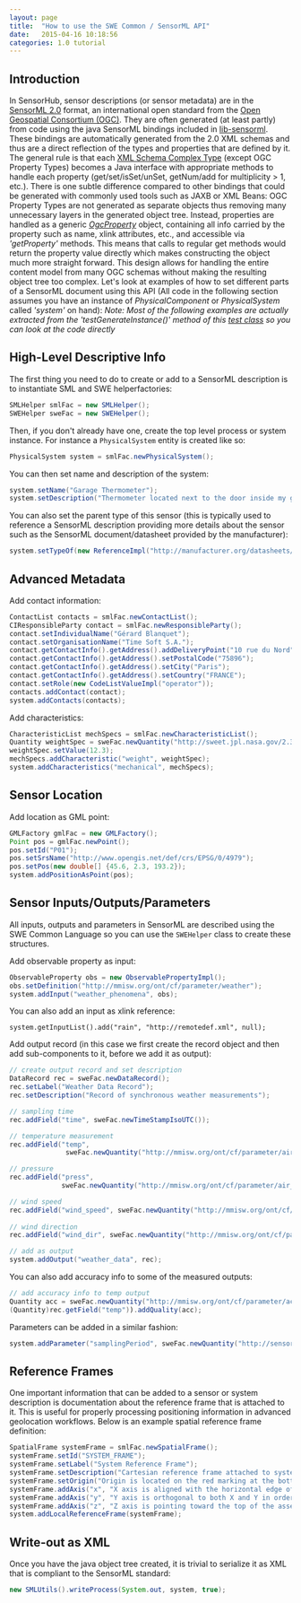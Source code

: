 ```yaml
---
layout: page
title:  "How to use the SWE Common / SensorML API"
date:   2015-04-16 10:18:56
categories: 1.0 tutorial
---
```



## Introduction

In SensorHub, sensor descriptions (or sensor metadata) are in the [SensorML 2.0](http://www.opengeospatial.org/standards/sensorml) format, an international open standard from the [Open Geospatial Consortium (OGC)](http://www.opengeospatial.org). They are often generated (at least partly) from code using the java SensorML bindings included in [lib-sensorml](https://github.com/sensiasoft/lib-sensorml).
These bindings are automatically generated from the 2.0 XML schemas and thus are a direct reflection of the types and properties that are defined by it. The general rule is that each [XML Schema Complex Type](http://www.w3.org/TR/xmlschema-1/#Complex_Type_Definitions) (except OGC Property Types) becomes a Java interface with appropriate methods to handle each property (get/set/isSet/unSet, getNum/add for multiplicity > 1, etc.).
There is one subtle difference compared to other bindings that could be generated with commonly used tools such as JAXB or XML Beans: OGC Property Types are not generated as separate objects thus removing many unnecessary layers in the generated object tree. Instead, properties are handled as a generic [_OgcProperty_](https://github.com/sensiasoft/lib-swe-common/blob/master/swe-common-core/src/main/java/net/opengis/OgcProperty.java) object, containing all info carried by the property such as name, xlink attributes, etc., and accessible via _'getProperty'_ methods. This means that calls to regular get methods would return the property value directly which makes constructing the object much more straight forward. This design allows for handling the entire content model from many OGC schemas without making the resulting object tree too complex.
Let's look at examples of how to set different parts of a SensorML document using this API (All code in the following section assumes you have an instance of _PhysicalComponent_ or _PhysicalSystem_ called _'system'_ on hand):
_Note: Most of the following examples are actually extracted from the 'testGenerateInstance()' method of this [test class](https://github.com/sensiasoft/lib-sensorml/blob/master/sensorml-core/src/test/java/org/vast/sensorML/TestSmlBindingsV20.java) so you can look at the code directly_


## High-Level Descriptive Info

The first thing you need to do to create or add to a SensorML description is to instantiate SML and SWE helperfactories:

```java
SMLHelper smlFac = new SMLHelper();
SWEHelper sweFac = new SWEHelper();
```

Then, if you don't already have one, create the top level process or system instance. For instance a `PhysicalSystem` entity is created like so:

```java
PhysicalSystem system = smlFac.newPhysicalSystem();
```

You can then set name and description of the system:

```java
system.setName("Garage Thermometer");
system.setDescription("Thermometer located next to the door inside my garage");
```

You can also set the parent type of this sensor (this is typically used to reference a SensorML description providing more details about the sensor such as the SensorML document/datasheet provided by the manufacturer):

```java
system.setTypeOf(new ReferenceImpl("http://manufacturer.org/datasheets/sensor1234.xml"));
```


## Advanced Metadata 

Add contact information:

```java
ContactList contacts = smlFac.newContactList();
CIResponsibleParty contact = smlFac.newResponsibleParty();
contact.setIndividualName("Gérard Blanquet");
contact.setOrganisationName("Time Soft S.A.");
contact.getContactInfo().getAddress().addDeliveryPoint("10 rue du Nord");
contact.getContactInfo().getAddress().setPostalCode("75896");
contact.getContactInfo().getAddress().setCity("Paris");
contact.getContactInfo().getAddress().setCountry("FRANCE");
contact.setRole(new CodeListValueImpl("operator"));
contacts.addContact(contact);
system.addContacts(contacts);
```

Add characteristics:

```java
CharacteristicList mechSpecs = smlFac.newCharacteristicList();
Quantity weightSpec = sweFac.newQuantity("http://sweet.jpl.nasa.gov/2.3/propMass.owl#Mass", "Weight", null, "kg");
weightSpec.setValue(12.3);
mechSpecs.addCharacteristic("weight", weightSpec);
system.addCharacteristics("mechanical", mechSpecs);
```


## Sensor Location

Add location as GML point:

```java
GMLFactory gmlFac = new GMLFactory();
Point pos = gmlFac.newPoint();
pos.setId("P01");
pos.setSrsName("http://www.opengis.net/def/crs/EPSG/0/4979");
pos.setPos(new double[] {45.6, 2.3, 193.2});
system.addPositionAsPoint(pos);
```

## Sensor Inputs/Outputs/Parameters

All inputs, outputs and parameters in SensorML are described using the SWE Common Language so you can use the `SWEHelper` class to create these structures. 

Add observable property as input:

```java
ObservableProperty obs = new ObservablePropertyImpl();
obs.setDefinition("http://mmisw.org/ont/cf/parameter/weather");
system.addInput("weather_phenomena", obs);
```

You can also add an input as xlink reference:

    system.getInputList().add("rain", "http://remotedef.xml", null);


Add output record (in this case we first create the record object and then add sub-components to it, before we add it as output):

```java
// create output record and set description
DataRecord rec = sweFac.newDataRecord();
rec.setLabel("Weather Data Record");
rec.setDescription("Record of synchronous weather measurements");

// sampling time
rec.addField("time", sweFac.newTimeStampIsoUTC());

// temperature measurement
rec.addField("temp", 
              sweFac.newQuantity("http://mmisw.org/ont/cf/parameter/air_temperature", "Air Temperature", null, "Cel"));

// pressure
rec.addField("press", 
             sweFac.newQuantity("http://mmisw.org/ont/cf/parameter/air_pressure_at_sea_level", "Air Pressure", null, "mbar"));

// wind speed
rec.addField("wind_speed", sweFac.newQuantity("http://mmisw.org/ont/cf/parameter/wind_speed", "Wind Speed", null, "km/h"));
        
// wind direction
rec.addField("wind_dir", sweFac.newQuantity("http://mmisw.org/ont/cf/parameter/wind_to_direction", "Wind Direction", null, "deg"));

// add as output
system.addOutput("weather_data", rec);
```

You can also add accuracy info to some of the measured outputs:

```java
// add accuracy info to temp output
Quantity acc = sweFac.newQuantity("http://mmisw.org/ont/cf/parameter/accuracy", "Accuracy", null, "%");
(Quantity)rec.getField("temp")).addQuality(acc);
```

Parameters can be added in a similar fashion:

```java
system.addParameter("samplingPeriod", sweFac.newQuantity("http://sensorml.com/ont/swe/property/SamplingPeriod", "Sampling Period", null, "s"));
```


## Reference Frames

One important information that can be added to a sensor or system description is documentation about the reference frame that is attached to it. This is useful for properly processing positioning information in advanced geolocation workflows. Below is an example spatial reference frame definition:

```java
SpatialFrame systemFrame = smlFac.newSpatialFrame();
systemFrame.setId("SYSTEM_FRAME");
systemFrame.setLabel("System Reference Frame");
systemFrame.setDescription("Cartesian reference frame attached to system assembly");
systemFrame.setOrigin("Origin is located on the red marking at the bottom of the aluminum chassis");
systemFrame.addAxis("x", "X axis is aligned with the horizontal edge of the chassis (see marking)");
systemFrame.addAxis("y", "Y axis is orthogonal to both X and Y in order to form a direct orthogonal frame");
systemFrame.addAxis("z", "Z axis is pointing toward the top of the assembly, aligned with the vertical edge of the aluminum frame");
system.addLocalReferenceFrame(systemFrame);
```


## Write-out as XML

Once you have the java object tree created, it is trivial to serialize it as XML that is compliant to the SensorML standard:

```java
new SMLUtils().writeProcess(System.out, system, true);
```


